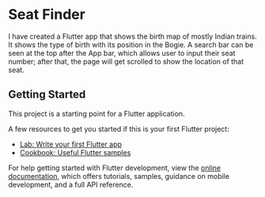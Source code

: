 # Seat Finder
I have created a Flutter app that shows the birth map of mostly Indian trains.
It shows the type of birth with its position in the Bogie.
A search bar can be seen at the top after the App bar, which allows user to input their seat number; after that, the page will get  scrolled to show the location of that seat.

## Getting Started

This project is a starting point for a Flutter application.

A few resources to get you started if this is your first Flutter project:

- [Lab: Write your first Flutter app](https://docs.flutter.dev/get-started/codelab)
- [Cookbook: Useful Flutter samples](https://docs.flutter.dev/cookbook)

For help getting started with Flutter development, view the
[online documentation](https://docs.flutter.dev/), which offers tutorials,
samples, guidance on mobile development, and a full API reference.
